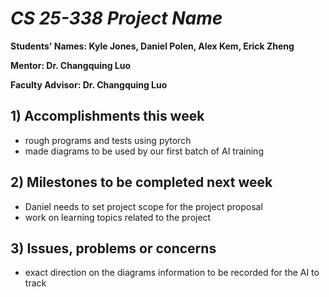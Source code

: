 # *CS 25-338 Project Name*

**Students' Names: Kyle Jones, Daniel Polen, Alex Kem, Erick Zheng**

**Mentor: Dr. Changquing Luo**

**Faculty Advisor: Dr. Changquing Luo**

## 1) Accomplishments this week ##
   - rough programs and tests using pytorch
   - made diagrams to be used by our first batch of AI training

## 2) Milestones to be completed next week ##
   - Daniel needs to set project scope for the project proposal
   - work on learning topics related to the project

## 3) Issues, problems or concerns ##
   - exact direction on the diagrams information to be recorded for the AI to track

   


